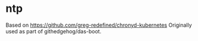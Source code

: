 # ntp

Based on https://github.com/greg-redefined/chronyd-kubernetes
Originally used as part of githedgehog/das-boot.
